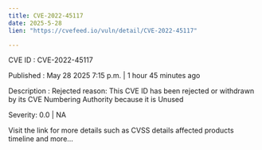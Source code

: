 ```yaml
---
title: CVE-2022-45117
date: 2025-5-28
lien: "https://cvefeed.io/vuln/detail/CVE-2022-45117"

---
```


CVE ID : CVE-2022-45117

Published :  May 28
2025
7:15 p.m. | 1 hour
45 minutes ago

Description : Rejected reason: This CVE ID has been rejected or withdrawn by its CVE Numbering Authority because it is Unused

Severity: 0.0 | NA

Visit the link for more details
such as CVSS details
affected products
timeline
and more...
